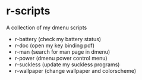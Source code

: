 # r-scripts
A collection of my dmenu scripts 
- r-battery (check my battery status)
- r-doc (open my key binding pdf)
- r-man (search for man page in dmenu)
- r-power (dmenu power control menu)
- r-suckless (update my suckless programs)
- r-wallpaper (change wallpaper and colorscheme)
